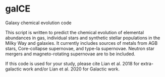 # galCE
Galaxy chemical evolution code

This script is written to predict the chemical evolution of elemental abundances in gas, individual stars and synthetic stellar populations in the Milky Way and galaxies. It currently includes sources of metals from AGB stars, Core-collapse supernovae, and type-Ia supernovae. Neutron star mergers and magneto-rotating supernovae are to be included.  

If this code is used for your study, please cite Lian et al. 2018 for extra-galactic work and/or Lian et al. 2020 for Galactic work. 
